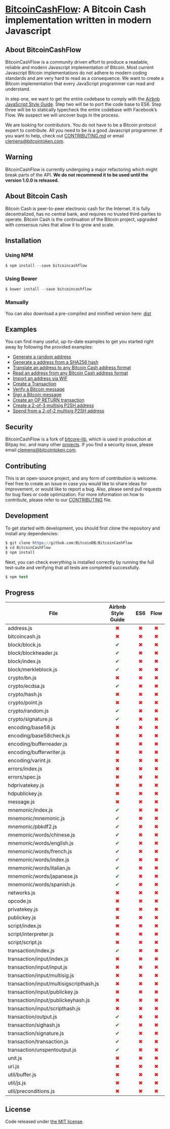 # [BitcoinCashFlow](https://github.com/BitcoinDB/BitcoinCashFlow): A Bitcoin Cash implementation written in modern Javascript

## About BitcoinCashFlow

BitcoinCashFlow is a community driven effort to produce a readable, reliable and modern Javascript implementation of Bitcoin. Most current Javascript Bitcoin implementations do not adhere to modern coding standards and are very hard to read as a consequence. We want to create a Bitcoin implementation that every JavaScript programmer can read and understand.

In step one, we want to get the entire codebase to comply with the [Airbnb JavaScript Style Guide](https://github.com/airbnb/javascript). Step two will be to port the code base to ES6. Step three will be to statically typecheck the entire codebase with Facebook’s Flow. We suspect we will uncover bugs in the process.

We are looking for contributors. You do not have to be a Bitcoin protocol expert to contribute. All you need to be is a good Javascript programmer. If you want to help, check out [CONTRIBUTING.md](https://github.com/BitcoinDB/BitcoinCashFlow/blob/master/CONTRIBUTING.md) or email [clemens@bitcointoken.com](mailto:clemens@bitcointoken.com).

## Warning

BitcoinCashFlow is currently undergoing a major refactoring which might break parts of the API. **We do not recommend it to be used until the version 1.0.0 is released.**

## About Bitcoin Cash

Bitcoin Cash is peer-to-peer electronic cash for the Internet. It is fully decentralized, has no central bank, and requires no trusted third-parties to operate. Bitcoin Cash is the continuation of the Bitcoin project, upgraded with consensus rules that allow it to grow and scale.

## Installation

### Using NPM

```s
$ npm install --save bitcoincashflow
```

### Using Bower

```s
$ bower install --save bitcoincashflow
```

### Manually

You can also download a pre-compiled and minified version here: [dist](https://github.com/BitcoinDB/BitcoinCashFlow/tree/master/dist)

## Examples

You can find many useful, up-to-date examples to get you started right away by following the provided
examples:

* [Generate a random address](https://github.com/BitcoinDB/BitcoinCashFlow/blob/master/docs/examples.md#generate-a-random-address)
* [Generate a address from a SHA256 hash](https://github.com/BitcoinDB/BitcoinCashFlow/blob/master/docs/examples.md#generate-a-address-from-a-sha256-hash)
* [Translate an address to any Bitcoin Cash address format](https://github.com/BitcoinDB/BitcoinCashFlow/blob/master/docs/examples.md#translate-an-address-to-any-bitcoin-cash-address-format)
* [Read an address from any Bitcoin Cash address format](https://github.com/BitcoinDB/BitcoinCashFlow/blob/master/docs/examples.md#read-an-address-from-any-bitcoin-cash-address-format)
* [Import an address via WIF](https://github.com/BitcoinDB/BitcoinCashFlow/blob/master/docs/examples.md#import-an-address-via-wif)
* [Create a Transaction](https://github.com/BitcoinDB/BitcoinCashFlow/blob/master/docs/examples.md#create-a-transaction)
* [Verify a Bitcoin message](https://github.com/BitcoinDB/BitcoinCashFlow/blob/master/docs/examples.md#verify-a-bitcoin-message)
* [Sign a Bitcoin message](https://github.com/BitcoinDB/BitcoinCashFlow/blob/master/docs/examples.md#sign-a-bitcoin-message)
* [Create an OP RETURN transaction](https://github.com/BitcoinDB/BitcoinCashFlow/blob/master/docs/examples.md#create-an-op-return-transaction)
* [Create a 2-of-3 multisig P2SH address](https://github.com/BitcoinDB/BitcoinCashFlow/blob/master/docs/examples.md#create-a-2-of-3-multisig-p2sh-address)
* [Spend from a 2-of-2 multisig P2SH address](https://github.com/BitcoinDB/BitcoinCashFlow/blob/master/docs/examples.md#spend-from-a-2-of-2-multisig-p2sh-address)

## Security

BitcoinCashFlow is a fork of [bitcore-lib](https://github.com/bitpay/bitcore-lib/), which is used in production at Bitpay Inc. and many other [projects](http://bitcore.io#projects). If you find a security issue, please email [clemens@bitcointoken.com](mailto:clemens@bitcointoken.com).

## Contributing

This is an open-source project, and any form of contribution is welcome. Feel free to create an issue in case you would like to share ideas for improvement, or would like to report a bug. Also, please send pull requests for bug fixes or code optimization. For more information on how to contribute, please refer to our [CONTRIBUTING](CONTRIBUTING.md) file.

## Development

To get started with development, you should first clone the repository and install any dependencies:

```s
$ git clone https://github.com/BitcoinDB/BitcoinCashFlow
$ cd BitcoinCashFlow
$ npm install
```
Next, you can check everything is installed correctly by running the full test-suite and verifying that all tests are completed successfully.

```s
$ npm test
```

## Progress


| File       | Airbnb Style Guide | ES6 | Flow
| ---------- | :---: | :---: | :---: |
| address.js | <span style="color:red">✖</span> | <span style="color:red">✖</span> | <span style="color:red">✖</span> |
| bitcoincash.js | <span style="color:red">✖</span> | <span style="color:red">✖</span> | <span style="color:red">✖</span> |
| block/block.js | <span style="color:green">✔</span> | <span style="color:red">✖</span> | <span style="color:red">✖</span> |
| block/blockheader.js | <span style="color:green">✔</span> | <span style="color:red">✖</span> | <span style="color:red">✖</span> |
| block/index.js | <span style="color:green">✔</span> | <span style="color:red">✖</span> | <span style="color:red">✖</span> |
| block/merkleblock.js | <span style="color:green">✔</span> | <span style="color:red">✖</span> | <span style="color:red">✖</span> |
| crypto/bn.js | <span style="color:red">✖</span> | <span style="color:red">✖</span> | <span style="color:red">✖</span> |
| crypto/ecdsa.js | <span style="color:green">✔</span> | <span style="color:red">✖</span> | <span style="color:red">✖</span> |
| crypto/hash.js | <span style="color:red">✖</span> | <span style="color:red">✖</span> | <span style="color:red">✖</span> |
| crypto/point.js | <span style="color:red">✖</span> | <span style="color:red">✖</span> | <span style="color:red">✖</span> |
| crypto/random.js | <span style="color:green">✔</span> | <span style="color:red">✖</span> | <span style="color:red">✖</span> |
| crypto/signature.js | <span style="color:green">✔</span> | <span style="color:red">✖</span> | <span style="color:red">✖</span> |
| encoding/base58.js | <span style="color:red">✖</span> | <span style="color:red">✖</span> | <span style="color:red">✖</span> |
| encoding/base58check.js | <span style="color:red">✖</span> | <span style="color:red">✖</span> | <span style="color:red">✖</span> |
| encoding/bufferreader.js | <span style="color:red">✖</span> | <span style="color:red">✖</span> | <span style="color:red">✖</span> |
| encoding/bufferwriter.js | <span style="color:red">✖</span> | <span style="color:red">✖</span> | <span style="color:red">✖</span> |
| encoding/varint.js | <span style="color:red">✖</span> | <span style="color:red">✖</span> | <span style="color:red">✖</span> |
| errors/index.js | <span style="color:red">✖</span> | <span style="color:red">✖</span> | <span style="color:red">✖</span> |
| errors/spec.js | <span style="color:red">✖</span> | <span style="color:red">✖</span> | <span style="color:red">✖</span> |
| hdprivatekey.js | <span style="color:red">✖</span> | <span style="color:red">✖</span> | <span style="color:red">✖</span> |
| hdpublickey.js | <span style="color:red">✖</span> | <span style="color:red">✖</span> | <span style="color:red">✖</span> |
| message.js | <span style="color:red">✖</span> | <span style="color:red">✖</span> | <span style="color:red">✖</span> |
| mnemonic/index.js | <span style="color:green">✔</span> | <span style="color:red">✖</span> | <span style="color:red">✖</span> |
| mnemonic/mnemonic.js | <span style="color:green">✔</span> | <span style="color:red">✖</span> | <span style="color:red">✖</span> |
| mnemonic/pbkdf2.js | <span style="color:green">✔</span> | <span style="color:red">✖</span> | <span style="color:red">✖</span> |
| mnemonic/words/chinese.js | <span style="color:green">✔</span> | <span style="color:red">✖</span> | <span style="color:red">✖</span> |
| mnemonic/words/english.js | <span style="color:green">✔</span> | <span style="color:red">✖</span> | <span style="color:red">✖</span> |
| mnemonic/words/french.js | <span style="color:green">✔</span> | <span style="color:red">✖</span> | <span style="color:red">✖</span> |
| mnemonic/words/index.js | <span style="color:green">✔</span> | <span style="color:red">✖</span> | <span style="color:red">✖</span> |
| mnemonic/words/italian.js | <span style="color:green">✔</span> | <span style="color:red">✖</span> | <span style="color:red">✖</span> |
| mnemonic/words/japanese.js | <span style="color:green">✔</span> | <span style="color:red">✖</span> | <span style="color:red">✖</span> |
| mnemonic/words/spanish.js | <span style="color:green">✔</span> | <span style="color:red">✖</span> | <span style="color:red">✖</span> |
| networks.js | <span style="color:red">✖</span> | <span style="color:red">✖</span> | <span style="color:red">✖</span> |
| opcode.js | <span style="color:red">✖</span> | <span style="color:red">✖</span> | <span style="color:red">✖</span> |
| privatekey.js | <span style="color:red">✖</span> | <span style="color:red">✖</span> | <span style="color:red">✖</span> |
| publickey.js | <span style="color:red">✖</span> | <span style="color:red">✖</span> | <span style="color:red">✖</span> |
| script/index.js | <span style="color:red">✖</span> | <span style="color:red">✖</span> | <span style="color:red">✖</span> |
| script/interpreter.js | <span style="color:red">✖</span> | <span style="color:red">✖</span> | <span style="color:red">✖</span> |
| script/script.js | <span style="color:red">✖</span> | <span style="color:red">✖</span> | <span style="color:red">✖</span> |
| transaction/index.js | <span style="color:green">✔</span> | <span style="color:red">✖</span> | <span style="color:red">✖</span> |
| transaction/input/index.js | <span style="color:red">✖</span> | <span style="color:red">✖</span> | <span style="color:red">✖</span> |
| transaction/input/input.js | <span style="color:red">✖</span> | <span style="color:red">✖</span> | <span style="color:red">✖</span> |
| transaction/input/multisig.js | <span style="color:red">✖</span> | <span style="color:red">✖</span> | <span style="color:red">✖</span> |
| transaction/input/multisigscripthash.js | <span style="color:red">✖</span> | <span style="color:red">✖</span> | <span style="color:red">✖</span> |
| transaction/input/publickey.js | <span style="color:red">✖</span> | <span style="color:red">✖</span> | <span style="color:red">✖</span> |
| transaction/input/publickeyhash.js | <span style="color:red">✖</span> | <span style="color:red">✖</span> | <span style="color:red">✖</span> |
| transaction/input/scripthash.js | <span style="color:red">✖</span> | <span style="color:red">✖</span> | <span style="color:red">✖</span> |
| transaction/output.js | <span style="color:green">✔</span> | <span style="color:red">✖</span> | <span style="color:red">✖</span> |
| transaction/sighash.js | <span style="color:green">✔</span> | <span style="color:red">✖</span> | <span style="color:red">✖</span> |
| transaction/signature.js | <span style="color:green">✔</span> | <span style="color:red">✖</span> | <span style="color:red">✖</span> |
| transaction/transaction.js | <span style="color:green">✔</span> | <span style="color:red">✖</span> | <span style="color:red">✖</span> |
| transaction/unspentoutput.js | <span style="color:green">✔</span> | <span style="color:red">✖</span> | <span style="color:red">✖</span> |
| unit.js | <span style="color:red">✖</span> | <span style="color:red">✖</span> | <span style="color:red">✖</span> |
| uri.js | <span style="color:red">✖</span> | <span style="color:red">✖</span> | <span style="color:red">✖</span> |
| util/buffer.js | <span style="color:red">✖</span> | <span style="color:red">✖</span> | <span style="color:red">✖</span> |
| util/js.js | <span style="color:red">✖</span> | <span style="color:red">✖</span> | <span style="color:red">✖</span> |
| util/preconditions.js | <span style="color:red">✖</span> | <span style="color:red">✖</span> | <span style="color:red">✖</span> |



## License

Code released under [the MIT license](https://github.com/bitcoincashjs/bitcoincashjs/blob/master/LICENSE).
